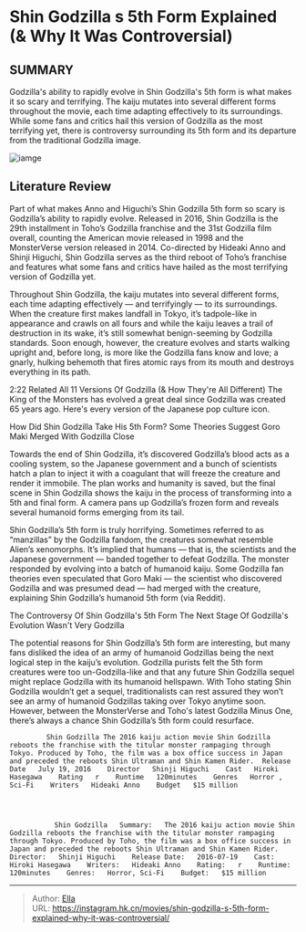 # Shin Godzilla s 5th Form Explained (&amp; Why It Was Controversial)


## SUMMARY 



  Godzilla&#39;s ability to rapidly evolve in Shin Godzilla&#39;s 5th form is what makes it so scary and terrifying.   The kaiju mutates into several different forms throughout the movie, each time adapting effectively to its surroundings.   While some fans and critics hail this version of Godzilla as the most terrifying yet, there is controversy surrounding its 5th form and its departure from the traditional Godzilla image.  

![iamge](https://static1.srcdn.com/wordpress/wp-content/uploads/2016/09/Shin-Godzilla-the-Kaiju-over-red.jpg)

## Literature Review



Part of what makes Anno and Higuchi’s Shin Godzilla 5th form so scary is Godzilla’s ability to rapidly evolve. Released in 2016, Shin Godzilla is the 29th installment in Toho’s Godzilla franchise and the 31st Godzilla film overall, counting the American movie released in 1998 and the MonsterVerse version released in 2014. Co-directed by Hideaki Anno and Shinji Higuchi, Shin Godzilla serves as the third reboot of Toho’s franchise and features what some fans and critics have hailed as the most terrifying version of Godzilla yet.




Throughout Shin Godzilla, the kaiju mutates into several different forms, each time adapting effectively — and terrifyingly — to its surroundings. When the creature first makes landfall in Tokyo, it’s tadpole-like in appearance and crawls on all fours and while the kaiju leaves a trail of destruction in its wake, it’s still somewhat benign-seeming by Godzilla standards. Soon enough, however, the creature evolves and starts walking upright and, before long, is more like the Godzilla fans know and love; a gnarly, hulking behemoth that fires atomic rays from its mouth and destroys everything in its path.

  2:22                   Related   All 11 Versions Of Godzilla (&amp; How They&#39;re All Different)   The King of the Monsters has evolved a great deal since Godzilla was created 65 years ago. Here&#39;s every version of the Japanese pop culture icon.    


 How Did Shin Godzilla Take His 5th Form? 
Some Theories Suggest Goro Maki Merged With Godzilla
   Close     




Towards the end of Shin Godzilla, it’s discovered Godzilla’s blood acts as a cooling system, so the Japanese government and a bunch of scientists hatch a plan to inject it with a coagulant that will freeze the creature and render it immobile. The plan works and humanity is saved, but the final scene in Shin Godzilla shows the kaiju in the process of transforming into a 5th and final form. A camera pans up Godzilla’s frozen form and reveals several humanoid forms emerging from its tail.

Shin Godzilla’s 5th form is truly horrifying. Sometimes referred to as “manzillas” by the Godzilla fandom, the creatures somewhat resemble Alien’s xenomorphs. It’s implied that humans — that is, the scientists and the Japanese government — banded together to defeat Godzilla. The monster responded by evolving into a batch of humanoid kaiju. Some Godzilla fan theories even speculated that Goro Maki — the scientist who discovered Godzilla and was presumed dead — had merged with the creature, explaining Shin Godzilla’s humanoid 5th form (via Reddit).






 The Controversy Of Shin Godzilla&#39;s 5th Form 
The Next Stage Of Godzilla&#39;s Evolution Wasn&#39;t Very Godzilla
          

The potential reasons for Shin Godzilla’s 5th form are interesting, but many fans disliked the idea of an army of humanoid Godzillas being the next logical step in the kaiju’s evolution. Godzilla purists felt the 5th form creatures were too un-Godzilla-like and that any future Shin Godzilla sequel might replace Godzilla with its humanoid hellspawn. With Toho stating Shin Godzilla wouldn’t get a sequel, traditionalists can rest assured they won’t see an army of humanoid Godzillas taking over Tokyo anytime soon. However, between the MonsterVerse and Toho&#39;s latest Godzilla Minus One, there’s always a chance Shin Godzilla’s 5th form could resurface.

             Shin Godzilla The 2016 kaiju action movie Shin Godzilla reboots the franchise with the titular monster rampaging through Tokyo. Produced by Toho, the film was a box office success in Japan and preceded the reboots Shin Ultraman and Shin Kamen Rider.  Release Date   July 19, 2016    Director   Shinji Higuchi    Cast   Hiroki Hasegawa    Rating   r    Runtime   120minutes    Genres   Horror ,  Sci-Fi    Writers   Hideaki Anno    Budget   $15 million       




               Shin Godzilla   Summary:   The 2016 kaiju action movie Shin Godzilla reboots the franchise with the titular monster rampaging through Tokyo. Produced by Toho, the film was a box office success in Japan and preceded the reboots Shin Ultraman and Shin Kamen Rider.    Director:   Shinji Higuchi    Release Date:   2016-07-19    Cast:   Hiroki Hasegawa    Writers:   Hideaki Anno    Rating:   r    Runtime:   120minutes    Genres:   Horror, Sci-Fi    Budget:   $15 million      

---

> Author: [Ella](https://instagram.hk.cn/)  
> URL: https://instagram.hk.cn/movies/shin-godzilla-s-5th-form-explained-why-it-was-controversial/  

